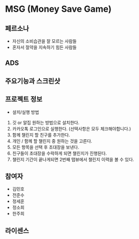 # MSG (Money Save Game)
## 페르소나 
- 자신의 소비습관을 잘 모르는 사람들
- 혼자서 절약을 지속하기 힘든 사람들
## ADS

## 주요기능과 스크린샷

## 프로젝트 정보
- 설치/실행 방법
1. 깃 or 알집 원하는 방법으로 설치한다.
2. 카카오톡 로그인으로 실행한다. (선택사항은 모두 체크해야합니다.)
3. 함께 챌린지 할 친구를 추가한다.
4. 개인 / 함께 할 챌린지 중 원하는 것을 고른다.
5. 모든 항목을 선택 후 초대장을 보낸다.
6. 친구들이 초대장을 수락하게 되면 챌린지가 진행된다.
7. 챌린지 기간이 끝나게되면 2번째 탭뷰에서 챌린지 이력을 볼 수 있다.

## 참여자
- 김민호
- 전준수
- 정세훈
- 정소희
- 한주희
## 라이센스

